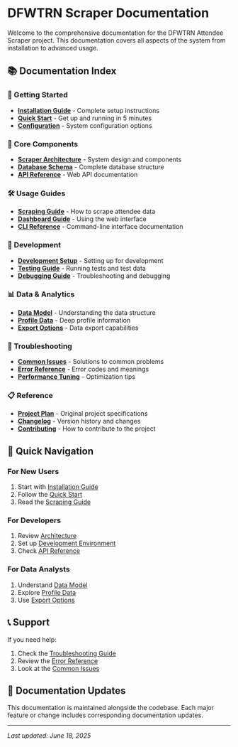 # DFWTRN Scraper Documentation

Welcome to the comprehensive documentation for the DFWTRN Attendee Scraper project. This documentation covers all aspects of the system from installation to advanced usage.

## 📚 Documentation Index

### 🚀 Getting Started
- **[Installation Guide](installation.md)** - Complete setup instructions
- **[Quick Start](quick-start.md)** - Get up and running in 5 minutes
- **[Configuration](configuration.md)** - System configuration options

### 🧩 Core Components
- **[Scraper Architecture](architecture.md)** - System design and components
- **[Database Schema](database-schema.md)** - Complete database structure
- **[API Reference](api-reference.md)** - Web API documentation

### 🛠 Usage Guides
- **[Scraping Guide](scraping-guide.md)** - How to scrape attendee data
- **[Dashboard Guide](dashboard-guide.md)** - Using the web interface
- **[CLI Reference](cli-reference.md)** - Command-line interface documentation

### 🔧 Development
- **[Development Setup](development.md)** - Setting up for development
- **[Testing Guide](testing.md)** - Running tests and test data
- **[Debugging Guide](debugging.md)** - Troubleshooting and debugging

### 📊 Data & Analytics
- **[Data Model](data-model.md)** - Understanding the data structure
- **[Profile Data](profile-data.md)** - Deep profile information
- **[Export Options](export-options.md)** - Data export capabilities

### 🚨 Troubleshooting
- **[Common Issues](troubleshooting.md)** - Solutions to common problems
- **[Error Reference](error-reference.md)** - Error codes and meanings
- **[Performance Tuning](performance.md)** - Optimization tips

### 📋 Reference
- **[Project Plan](project-plan.md)** - Original project specifications
- **[Changelog](changelog.md)** - Version history and changes
- **[Contributing](contributing.md)** - How to contribute to the project

## 🎯 Quick Navigation

### For New Users
1. Start with [Installation Guide](installation.md)
2. Follow the [Quick Start](quick-start.md)
3. Read the [Scraping Guide](scraping-guide.md)

### For Developers
1. Review [Architecture](architecture.md)
2. Set up [Development Environment](development.md)
3. Check [API Reference](api-reference.md)

### For Data Analysts
1. Understand [Data Model](data-model.md)
2. Explore [Profile Data](profile-data.md)
3. Use [Export Options](export-options.md)

## 📞 Support

If you need help:
1. Check the [Troubleshooting Guide](troubleshooting.md)
2. Review the [Error Reference](error-reference.md)
3. Look at the [Common Issues](troubleshooting.md)

## 🔄 Documentation Updates

This documentation is maintained alongside the codebase. Each major feature or change includes corresponding documentation updates.

---

*Last updated: June 18, 2025* 
